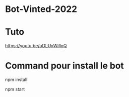 # Bot-Vinted-2022

# Tuto
https://youtu.be/uDLUxWiIlqQ

# Command pour install le bot

npm install

npm start
